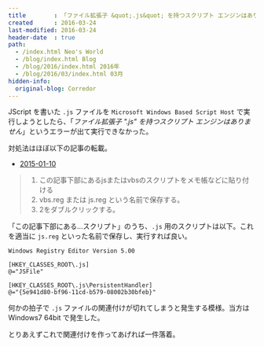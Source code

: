 ```yaml
---
title        : 「ファイル拡張子 &quot;.js&quot; を持つスクリプト エンジンはありません」というエラーが出て .js ファイルを実行できない
created      : 2016-03-24
last-modified: 2016-03-24
header-date  : true
path:
  - /index.html Neo's World
  - /blog/index.html Blog
  - /blog/2016/index.html 2016年
  - /blog/2016/03/index.html 03月
hidden-info:
  original-blog: Corredor
---
```


JScript を書いた `.js` ファイルを `Microsoft Windows Based Script Host` で実行しようとしたら、「*ファイル拡張子 ".js" を持つスクリプト エンジンはありません*」というエラーが出て実行できなかった。

対処法はほぼ以下の記事の転載。

- [2015-01-10](http://d.hatena.ne.jp/kagasu/20150110)

> 1. この記事下部にあるjsまたはvbsのスクリプトをメモ帳などに貼り付ける  
> 2. vbs.reg または js.reg という名前で保存する。  
> 3. 2をダブルクリックする。

「この記事下部にある…スクリプト」のうち、`.js` 用のスクリプトは以下。これを適当に `js.reg` といった名前で保存し、実行すれば良い。

```properties
Windows Registry Editor Version 5.00

[HKEY_CLASSES_ROOT\.js]
@="JSFile"

[HKEY_CLASSES_ROOT\.js\PersistentHandler]
@="{5e941d80-bf96-11cd-b579-08002b30bfeb}"
```

何かの拍子で `.js` ファイルの関連付けが切れてしまうと発生する模様。当方は Windows7 64bit で発生した。

とりあえずこれで関連付けを作ってあげれば一件落着。
